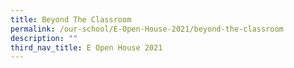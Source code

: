 ```yaml
---
title: Beyond The Classroom
permalink: /our-school/E-Open-House-2021/beyond-the-classroom
description: ""
third_nav_title: E Open House 2021
---
```

